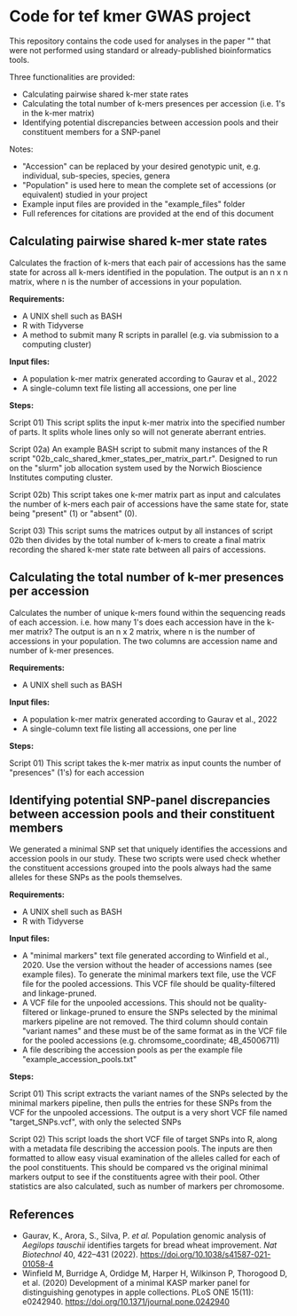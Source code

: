 # Code for tef kmer GWAS project

This repository contains the code used for analyses in the paper "" that were not performed using standard or already-published bioinformatics tools.

Three functionalities are provided:
- Calculating pairwise shared k-mer state rates
- Calculating the total number of k-mers presences per accession (i.e. 1's in the k-mer matrix)
- Identifying potential discrepancies between accession pools and their constituent members for a SNP-panel

Notes:
- "Accession" can be replaced by your desired genotypic unit, e.g. individual, sub-species, species, genera
- "Population" is used here to mean the complete set of accessions (or equivalent) studied in your project
- Example input files are provided in the "example_files" folder
- Full references for citations are provided at the end of this document

## Calculating pairwise shared k-mer state rates
Calculates the fraction of k-mers that each pair of accessions has the same state for across all k-mers identified in the population. The output is an n x n matrix, where n is the number of accessions in your population.

**Requirements:**
- A UNIX shell such as BASH
- R with Tidyverse
- A method to submit many R scripts in parallel (e.g. via submission to a computing cluster)

**Input files:**
- A population k-mer matrix generated according to Gaurav et al., 2022
- A single-column text file listing all accessions, one per line

**Steps:**

Script 01) This script splits the input k-mer matrix into the specified number of parts. It splits whole lines only so will not generate aberrant entries.

Script 02a) An example BASH script to submit many instances of the R script "02b_calc_shared_kmer_states_per_matrix_part.r". Designed to run on the "slurm" job allocation system used by the Norwich Bioscience Institutes computing cluster.

Script 02b) This script takes one k-mer matrix part as input and calculates the number of k-mers each pair of accessions have the same state for, state being "present" (1) or "absent" (0).

Script 03) This script sums the matrices output by all instances of script 02b then divides by the total number of k-mers to create a final matrix recording the shared k-mer state rate between all pairs of accessions.

## Calculating the total number of k-mer presences per accession
Calculates the number of unique k-mers found within the sequencing reads of each accession. i.e. how many 1's does each accession have in the k-mer matrix?
The output is an n x 2 matrix, where n is the number of accessions in your population. The two columns are accession name and number of k-mer presences.

**Requirements:**
- A UNIX shell such as BASH

**Input files:**
- A population k-mer matrix generated according to Gaurav et al., 2022
- A single-column text file listing all accessions, one per line

**Steps:**

Script 01) This script takes the k-mer matrix as input counts the number of "presences" (1's) for each accession

## Identifying potential SNP-panel discrepancies between accession pools and their constituent members
We generated a minimal SNP set that uniquely identifies the accessions and accession pools in our study. These two scripts were used check whether the constituent accessions grouped into the pools always had the same alleles for these SNPs as the pools themselves.

**Requirements:**
- A UNIX shell such as BASH
- R with Tidyverse

**Input files:**
- A "minimal markers" text file generated according to Winfield et al., 2020. Use the version without the header of accessions names (see example files). To generate the minimal markers text file, use the VCF file for the pooled accessions. This VCF file should be quality-filtered and linkage-pruned.
- A VCF file for the unpooled accessions. This should not be quality-filtered or linkage-pruned to ensure the SNPs selected by the minimal markers pipeline are not removed. The third column should contain "variant names" and these must be of the same format as in the VCF file for the pooled accessions (e.g. chromsome_coordinate; 4B_45006711)
- A file describing the accession pools as per the example file "example_accession_pools.txt"

**Steps:**

Script 01) This script extracts the variant names of the SNPs selected by the minimal markers pipeline, then pulls the entries for these SNPs from the VCF for the unpooled accessions. The output is a very short VCF file named "target_SNPs.vcf", with only the selected SNPs

Script 02) This script loads the short VCF file of target SNPs into R, along with a metadata file describing the accession pools. The inputs are then formatted to allow easy visual examination of the alleles called for each of the pool constituents. This should be compared vs the original minimal markers output to see if the constituents agree with their pool. Other statistics are also calculated, such as number of markers per chromosome.

## References
- Gaurav, K., Arora, S., Silva, P. *et al.* Population genomic analysis of *Aegilops tauschii* identifies targets for bread wheat improvement. *Nat Biotechnol* 40, 422–431 (2022). https://doi.org/10.1038/s41587-021-01058-4
- Winfield M, Burridge A, Ordidge M, Harper H, Wilkinson P, Thorogood D, et al. (2020) Development of a minimal KASP marker panel for distinguishing genotypes in apple collections. PLoS ONE 15(11): e0242940. https://doi.org/10.1371/journal.pone.0242940
